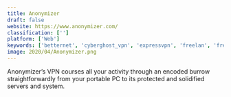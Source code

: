 ```yaml
---
title: Anonymizer
draft: false 
website: https://www.anonymizer.com/
classification: ['']
platform: ['Web']
keywords: ['betternet', 'cyberghost_vpn', 'expressvpn', 'freelan', 'freenet', 'goose_vpn', 'hide.me', 'i2p', 'openvpn', 'private_internet_access', 'protonvpn', 'psiphon', 'purevpn', 'spotflux', 'tor', 'tor_browser', 'tunnelbear', 'vyprvpn', 'zoogvpn', 'ipredator']
image: 2020/04/Anonymizer.png
---
```

Anonymizer’s VPN courses all your activity through an encoded burrow straightforwardly from your portable PC to its protected and solidified servers and system.